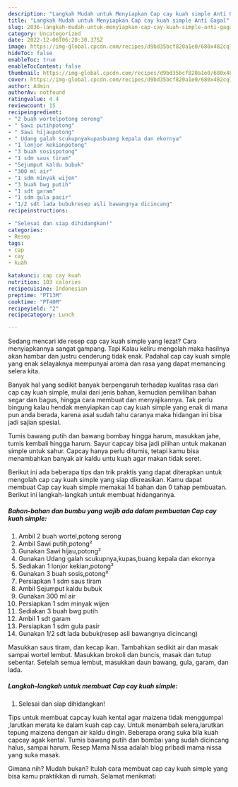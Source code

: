 ```yaml
---
description: "Langkah Mudah untuk Menyiapkan Cap cay kuah simple Anti Gagal"
title: "Langkah Mudah untuk Menyiapkan Cap cay kuah simple Anti Gagal"
slug: 2036-langkah-mudah-untuk-menyiapkan-cap-cay-kuah-simple-anti-gagal
category: Uncategorized
date: 2022-12-06T06:20:30.375Z
image: https://img-global.cpcdn.com/recipes/d9bd35bcf820a1e0/680x482cq70/cap-cay-kuah-simple-foto-resep-utama.jpg
hideToc: false
enableToc: true
enableTocContent: false
thumbnail: https://img-global.cpcdn.com/recipes/d9bd35bcf820a1e0/680x482cq70/cap-cay-kuah-simple-foto-resep-utama.jpg
cover: https://img-global.cpcdn.com/recipes/d9bd35bcf820a1e0/680x482cq70/cap-cay-kuah-simple-foto-resep-utama.jpg
author: Admin
authorAv: notfound
ratingvalue: 4.4
reviewcount: 15
recipeingredient:
- "2 buah wortelpotong serong"
- " Sawi putihpotong"
- " Sawi hijaupotong"
- " Udang galah scukupnyakupasbuang kepala dan ekornya"
- "1 lonjor kekianpotong"
- "3 buah sosispotong"
- "1 sdm saus tiram"
- "Sejumput kaldu bubuk"
- "300 ml air"
- "1 sdm minyak wijen"
- "3 buah bwg putih"
- "1 sdt garam"
- "1 sdm gula pasir"
- "1/2 sdt lada bubukresep asli bawangnya dicincang"
recipeinstructions:

- "Selesai dan siap dihidangkan!"
categories:
- Resep
tags:
- cap
- cay
- kuah

katakunci: cap cay kuah 
nutrition: 103 calories
recipecuisine: Indonesian
preptime: "PT13M"
cooktime: "PT40M"
recipeyield: "2"
recipecategory: Lunch

---
```



Sedang mencari ide resep cap cay kuah simple yang lezat? Cara menyiapkannya sangat gampang. Tapi Kalau keliru mengolah maka hasilnya akan hambar dan justru cenderung tidak enak. Padahal cap cay kuah simple yang enak selayaknya mempunyai aroma dan rasa yang dapat memancing selera kita.


Banyak hal yang sedikit banyak berpengaruh terhadap kualitas rasa dari cap cay kuah simple, mulai dari jenis bahan, kemudian pemilihan bahan segar dan bagus, hingga cara membuat dan menyajikannya. Tak perlu bingung kalau hendak menyiapkan cap cay kuah simple yang enak di mana pun anda berada, karena asal sudah tahu caranya maka hidangan ini bisa jadi sajian spesial.

Tumis bawang putih dan bawang bombay hingga harum, masukkan jahe, tumis kembali hingga harum. Sayur capcay bisa jadi pilihan untuk makanan simple untuk sahur. Capcay hanya perlu ditumis, tetapi kamu bisa menambahkan banyak air kaldu untu kuah agar makan tidak seret.


Berikut ini ada beberapa tips dan trik praktis yang dapat diterapkan untuk mengolah cap cay kuah simple yang siap dikreasikan. Kamu dapat membuat Cap cay kuah simple memakai 14 bahan dan 0 tahap pembuatan. Berikut ini langkah-langkah untuk membuat hidangannya.

<!--inarticleads1-->

##### Bahan-bahan dan bumbu yang wajib ada dalam pembuatan Cap cay kuah simple:

1. Ambil 2 buah wortel,potong serong
1. Ambil  Sawi putih,potong²
1. Gunakan  Sawi hijau,potong²
1. Gunakan  Udang galah scukupnya,kupas,buang kepala dan ekornya
1. Sediakan 1 lonjor kekian,potong²
1. Gunakan 3 buah sosis,potong²
1. Persiapkan 1 sdm saus tiram
1. Ambil Sejumput kaldu bubuk
1. Gunakan 300 ml air
1. Persiapkan 1 sdm minyak wijen
1. Sediakan 3 buah bwg putih
1. Ambil 1 sdt garam
1. Persiapkan 1 sdm gula pasir
1. Gunakan 1/2 sdt lada bubuk(resep asli bawangnya dicincang)


Masukkan saus tiram, dan kecap ikan. Tambahkan sedikit air dan masak sampai wortel lembut. Masukkan brokoli dan buncis, masak dan tutup sebentar. Setelah semua lembut, masukkan daun bawang, gula, garam, dan lada. 

<!--inarticleads2-->

##### Langkah-langkah untuk membuat Cap cay kuah simple:


1. Selesai dan siap dihidangkan!

Tips untuk membuat capcay kuah kental agar maizena tidak menggumpal ,larutkan merata ke dalam kuah cap cay. Untuk menambah selera,larutkan tepung maizena dengan air kaldu dingin. Beberapa orang suka bila kuah capcay agak kental. Tumis bawang putih dan bombai yang sudah dicincang halus, sampai harum. Resep Mama Nissa adalah blog pribadi mama nissa yang suka masak. 

Gimana nih? Mudah bukan? Itulah cara membuat cap cay kuah simple yang bisa kamu praktikkan di rumah. Selamat menikmati
